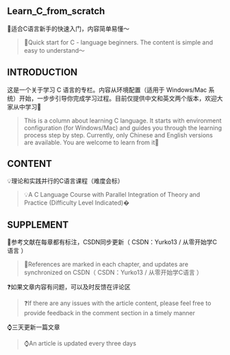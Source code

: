 ## Learn_C_from_scratch
🌟适合C语言新手的快速入门，内容简单易懂～
>🌟Quick start for C - language beginners. The content is simple and easy to understand～

## INTRODUCTION
这是一个关于学习 C 语言的专栏。内容从环境配置（适用于 Windows/Mac 系统）开始，一步步引导你完成学习过程。目前仅提供中文和英文两个版本，欢迎大家从中学习👏
>This is a column about learning C language. It starts with environment configuration (for Windows/Mac) and guides you through the learning process step by step. Currently, only Chinese and English versions are available. You are welcome to learn from it👏

## CONTENT
💡理论和实践并行的C语言课程（难度会标）
>💡A C Language Course with Parallel Integration of Theory and Practice (Difficulty Level Indicated)�

## SUPPLEMENT
📖参考文献在每章都有标注，CSDN同步更新（ CSDN：Yurko13 / 从零开始学C语言 ）
>📖References are marked in each chapter, and updates are synchronized on CSDN（ CSDN：Yurko13 / 从零开始学C语言 ）

❓如果文章内容有问题，可以及时反馈在评论区
>❓If there are any issues with the article content, please feel free to provide feedback in the comment section in a timely manner

⌚️三天更新一篇文章
>⌚️An article is updated every three days
